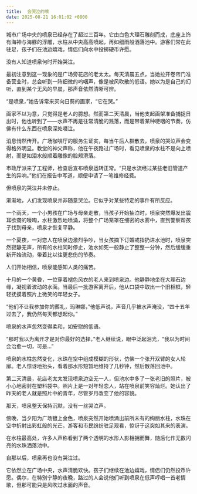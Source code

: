 ```yaml
---
title:  会哭泣的喷
date: 2025-08-21 16:01:02 +0800
---
```


城市广场中央的喷泉已经存在了超过三百年。它由白色大理石雕刻而成，底座上饰有海神与海豚的浮雕，水柱从中央高高喷起，再如细雨般洒落池中。游客们常在此驻足，孩子们在池边嬉戏，情侣们向水中投掷硬币许愿。

没有人知道喷泉何时开始哭泣。

最初注意到这一现象的是广场旁花店的老太太。每天清晨五点，当她拉开卷帘门准备营业时，总会听到一阵细微的呜咽声，像是被风吹散的低语。她以为是自己的幻听，直到某个无风的早晨，那声音依然清晰可辨。

“是喷泉，”她告诉常来买向日葵的画家，“它在哭。”

画家不以为意，只觉得是老人的臆想。然而第二天清晨，当他支起画架准备捕捉日出时，他也听到了——水声不再是往常清脆的溅落，而是带着某种哽咽的节奏，仿佛有什么东西在喷泉深处啜泣。

消息悄然传开。广场咖啡厅的服务生证实，每当午后人群散去，喷泉的哭泣声会变得格外明显。教堂的神父声称，他在午夜路过广场时，看见喷泉的水柱不是向上喷射，而是如泪水般顺着雕像的脸颊滑落。

市政厅派来了工程师，检查后宣布喷泉运转正常。“只是水流经过某些老旧管道产生的异响。”他们在报告中写道，顺便申请了一笔维修经费。

但喷泉的哭泣并未停止。

渐渐地，人们发现喷泉并非随意哭泣。它似乎对某些特定的事件有所反应。

一个雨天，一个小男孩在广场与母亲走散，当孩子开始抽泣时，喷泉突然爆发出震耳欲聋的嚎啕，水柱激烈地喷涌，将整个广场笼罩在细密的水雾中，直到警察帮孩子找到母亲，喷泉才恢复平静。

一个夏夜，一对恋人在喷泉边激烈争吵，当女孩摘下订婚戒指扔进水池时，喷泉突然寂静无声，所有的水柱同时停止，池水如死一般静止了整整一分钟，然后缓缓重新开始流动，带着比以往更悲伤的节奏。

人们开始相信，喷泉能感知人类的痛苦。

十月的一个黄昏，一位穿着褪色风衣的老人来到喷泉边。他静静地坐在大理石边缘，凝视着波动的水面。当最后一批游客离开后，他从口袋中取出一个旧相框，轻轻抚摸着照片上微笑的年轻女子。

“他们不让我参加你的葬礼，玛琳娜，”他低声说，声音几乎被水声淹没，“四十五年过去了，我仍然每天都想起你。”

喷泉的水声忽然变得柔和，如安慰的低语。

“那时我以为离开才是对你最好的选择，”老人继续说，眼中泛起泪光，“我以为时间会治愈一切，可是...”

喷泉的水柱忽然变化，水珠在空中组成模糊的形状，仿佛一个张开双臂的女人轮廓。老人惊讶地抬头，看着那水形短暂地维持了几秒钟，然后散落回池中。

第二天清晨，花店老太太发现喷泉边空无一人，但池水中多了一张老旧的照片，被小心地密封在塑料袋中。照片上是一对年轻恋人，站在喷泉前笑容灿烂。她认出了昨天的老人就是照片中的青年，尽管岁月改变了他的容貌。

那天，喷泉整天保持沉默，没有一丝哭泣声。

傍晚，当夕阳为广场镀上金色，喷泉突然开始喷涌出前所未有的绚丽水柱，水珠在空中折射出彩虹般的光芒。游客和市民纷纷驻足观看，惊讶于这突如其来的表演。

在水柱最高处，许多人声称看到了两个透明的水形人影相拥而舞，随后化作无数闪亮的水珠洒落池中。

自那以后，喷泉再也没有哭泣过。

它依然立在广场中央，水声清脆欢快。孩子们继续在池边嬉戏，情侣们仍然投币许愿。偶尔，在特别宁静的夜晚，路过的人会说他们听到喷泉在低声哼唱一首老情歌，但那可能只是风吹过水面的声音。
